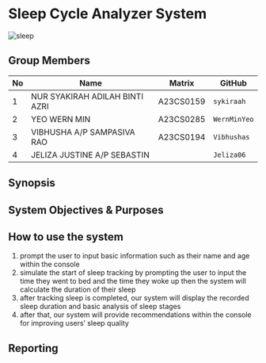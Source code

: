 # Sleep Cycle Analyzer System
![sleep](https://github.com/jjn7702/SECJ1023-PT2/assets/147988542/714bf081-21b7-4154-8d23-b05343e0210a)



## Group Members

| No | Name                               | Matrix    | GitHub       |
|----|------------------------------------|-----------|--------------|
| 1  | NUR SYAKIRAH ADILAH BINTI AZRI     | A23CS0159 | `sykiraah`   |
| 2  | YEO WERN MIN                       | A23CS0285 | `WernMinYeo` |
| 3  | VIBHUSHA A/P SAMPASIVA RAO         | A23CS0194 | `Vibhushas`  |
| 4  | JELIZA JUSTINE A/P SEBASTIN        |           | `Jeliza06`   |


## Synopsis

## System Objectives & Purposes

## How to use the system
1. prompt the user to input basic information such as their name and age within the console
2. simulate the start of sleep tracking by prompting the user to input the time they went to bed and the time they woke up then the system will calculate the 
   duration of their sleep
3. after tracking sleep is completed,  our system will display the recorded sleep duration and basic analysis of sleep stages
4. after that, our system will provide recommendations within the console for improving users’ sleep quality

## Reporting

